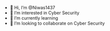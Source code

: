 - 👋 Hi, I’m @Niwas1437
- 👀 I’m interested in Cyber Security 
- 🌱 I’m currently learning 
- 💞️ I’m looking to collaborate on Cyber Security


<!---
Niwas1437/Niwas1437 is a ✨ special ✨ repository because its `README.md` (this file) appears on your GitHub profile.
You can click the Preview link to take a look at your changes.
--->
